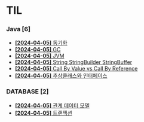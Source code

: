 # TIL
 
### Java [6]
- [**[2024-04-05]**  동기화](https://github.com/A-lass/TIL/blob/main/Java/동기화.md)
- [**[2024-04-05]**  GC](https://github.com/A-lass/TIL/blob/main/Java/GC.md)
- [**[2024-04-05]**  JVM](https://github.com/A-lass/TIL/blob/main/Java/JVM.md)
- [**[2024-04-05]**  String StringBuilder StringBuffer](https://github.com/A-lass/TIL/blob/main/Java/String_StringBuilder_StringBuffer.md)
- [**[2024-04-05]**  Call By Value vs Call By Reference](https://github.com/A-lass/TIL/blob/main/Java/Call_By_Value_vs_Call_By_Reference.md)
- [**[2024-04-05]**  추상클래스와 인터페이스](https://github.com/A-lass/TIL/blob/main/Java/추상클래스와_인터페이스.md)
### DATABASE [2]
- [**[2024-04-05]**  관계 데이터 모델](https://github.com/A-lass/TIL/blob/main/DATABASE/관계_데이터_모델.md)
- [**[2024-04-05]**  트랜잭션](https://github.com/A-lass/TIL/blob/main/DATABASE/트랜잭션.md)
